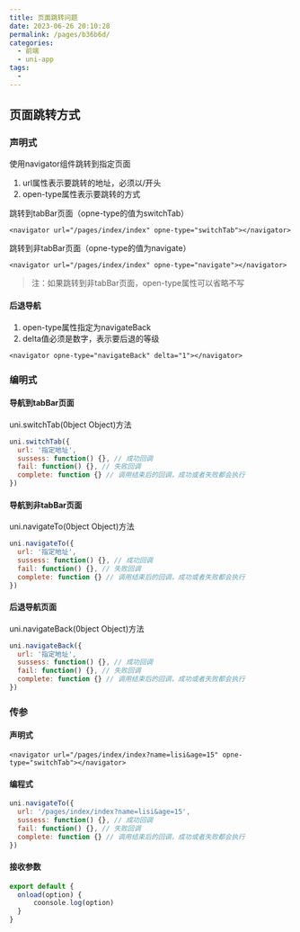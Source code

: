 ```yaml
---
title: 页面跳转问题
date: 2023-06-26 20:10:28
permalink: /pages/b36b6d/
categories: 
  - 前端
  - uni-app
tags: 
  - 
---
```

  
## 页面跳转方式
### 声明式
使用navigator组件跳转到指定页面
1. url属性表示要跳转的地址，必须以/开头
2. open-type属性表示要跳转的方式   

跳转到tabBar页面（opne-type的值为switchTab）
```vue
<navigator url="/pages/index/index" opne-type="switchTab"></navigator> 
```
跳转到非tabBar页面（opne-type的值为navigate）
```vue
<navigator url="/pages/index/index" opne-type="navigate"></navigator> 
```
> 注：如果跳转到非tabBar页面，open-type属性可以省略不写

#### 后退导航
1. open-type属性指定为navigateBack 
2. delta值必须是数字，表示要后退的等级
```vue
<navigator opne-type="navigateBack" delta="1"></navigator> 
```


### 编明式
#### 导航到tabBar页面
uni.switchTab(0bject Object)方法  
```javascript
uni.switchTab({
  url: '指定地址',
  sussess: function() {}, // 成功回调
  fail: function() {}, // 失败回调
  complete: function {} // 调用结束后的回调，成功或者失败都会执行
})
```

#### 导航到非tabBar页面
uni.navigateTo(0bject Object)方法
```javascript
uni.navigateTo({
  url: '指定地址',
  sussess: function() {}, // 成功回调
  fail: function() {}, // 失败回调
  complete: function {} // 调用结束后的回调，成功或者失败都会执行
})
```

#### 后退导航页面
uni.navigateBack(0bject Object)方法
```javascript
uni.navigateBack({
  url: '指定地址',
  sussess: function() {}, // 成功回调
  fail: function() {}, // 失败回调
  complete: function {} // 调用结束后的回调，成功或者失败都会执行
})
```

### 传参
#### 声明式
```vue
<navigator url="/pages/index/index?name=lisi&age=15" opne-type="switchTab"></navigator> 
```

#### 编程式
```javascript
uni.navigateTo({
  url: '/pages/index/index?name=lisi&age=15',
  sussess: function() {}, // 成功回调
  fail: function() {}, // 失败回调
  complete: function {} // 调用结束后的回调，成功或者失败都会执行
})
```

#### 接收参数
```javascript
export default {
  onload(option) {
      coonsole.log(option)
  }
}
```
